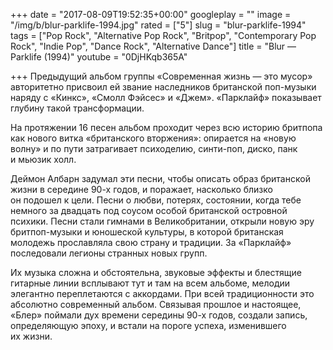 +++
date = "2017-08-09T19:52:35+00:00"
googleplay = ""
image = "/img/b/blur-parklife-1994.jpg"
rated = ["5"]
slug = "blur-parklife-1994"
tags = ["Pop Rock", "Alternative Pop Rock", "Britpop", "Contemporary Pop Rock", "Indie Pop", "Dance Rock", "Alternative Dance"]
title = "Blur — Parklife (1994)"
youtube = "0DjHKqb365A"

+++
Предыдущий альбом группы &laquo;Современная жизнь&nbsp;&mdash; это мусор&raquo; авторитетно присвоил ей&nbsp;звание наследников британской поп-музыки наряду с&nbsp;&laquo;Кинкс&raquo;, &laquo;Смолл Фэйсес&raquo; и&nbsp;&laquo;Джем&raquo;. &laquo;Парклайф&raquo; показывает глубину такой трансформации. 

На&nbsp;протяжении 16&nbsp;песен альбом проходит через всю историю бритпопа как нового витка &laquo;британского вторжения&raquo;: опирается на&nbsp;&laquo;новую волну&raquo; и&nbsp;по&nbsp;пути затрагивает психоделию, синти-поп, диско, панк и&nbsp;мьюзик холл. 

Деймон Албарн задумал эти песни, чтобы описать образ британской жизни в&nbsp;середине 90-х годов, и&nbsp;поражает, насколько близко он&nbsp;подошел к&nbsp;цели. Песни о&nbsp;любви, потерях, состоянии, когда тебе немного за&nbsp;двадцать под соусом особой британской островной психики. Песни стали гимнами в&nbsp;Великобритании, открыли новую эру бритпоп-музыки и&nbsp;юношеской культуры, в&nbsp;которой британская молодежь прославляла свою страну и&nbsp;традиции. За&nbsp;&laquo;Парклайф&raquo; последовали легионы странных новых групп. 

Их&nbsp;музыка сложна и&nbsp;обстоятельна, звуковые эффекты и&nbsp;блестящие гитарные линии всплывают тут и&nbsp;там на&nbsp;всем альбоме, мелодии элегантно переплетаются с&nbsp;аккордами. При всей традиционности это абсолютно современный альбом. Связывая прошлое и&nbsp;настоящее, &laquo;Блер&raquo; поймали дух времени середины 90-х годов, создали запись, определяющую эпоху, и&nbsp;встали на&nbsp;пороге успеха, изменившего их&nbsp;жизни.